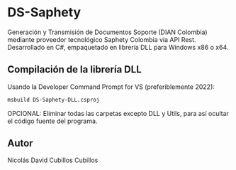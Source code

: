 # DS-Saphety
Generación y Transmisión de Documentos Soporte (DIAN Colombia) mediante proveedor tecnológico Saphety Colombia vía API Rest. Desarrollado en C#, empaquetado en librería DLL para Windows x86 o x64.


## Compilación de la librería DLL

Usando la Developer Command Prompt for VS (preferiblemente 2022):

```bash
msbuild DS-Saphety-DLL.csproj
```

OPCIONAL: Eliminar todas las carpetas excepto DLL y Utils, para así ocultar el código fuente del programa.

## Autor

Nicolás David Cubillos Cubillos
